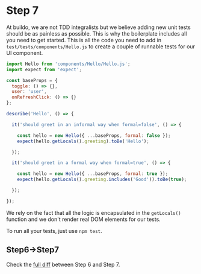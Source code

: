 # Step 7

At buildo, we are not TDD integralists but we believe adding new unit tests should be as painless as possible. This is why the boilerplate includes all you need to get started. This is all the code you need to add in ` test/tests/components/Hello.js` to create a couple of runnable tests for our UI component.

```js
import Hello from 'components/Hello/Hello.js';
import expect from 'expect';

const baseProps = {
  toggle: () => {},
  user: 'user',
  onRefreshClick: () => {}
};

describe('Hello', () => {

  it('should greet in an informal way when formal=false', () => {

    const hello = new Hello({ ...baseProps, formal: false });
    expect(hello.getLocals().greeting).toBe('Hello');

  });

  it('should greet in a formal way when formal=true', () => {

    const hello = new Hello({ ...baseProps, formal: true });
    expect(hello.getLocals().greeting.includes('Good')).toBe(true);

  });

});
```

We rely on the fact that all the logic is encapsulated in the `getLocals()` function and we don't render real DOM elements for our tests.

To run all your tests, just use `npm test`.

## Step6->Step7

Check the [full diff](https://github.com/buildo/webseed/compare/tutorial-step6...tutorial-step7) between Step 6 and Step 7.